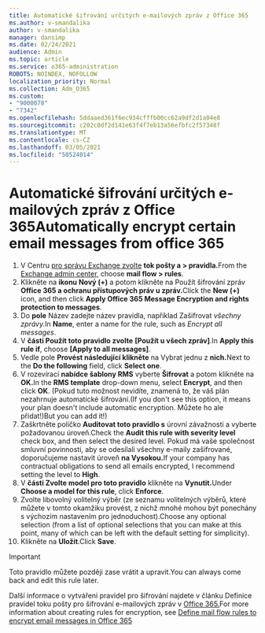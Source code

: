 ```yaml
---
title: Automatické šifrování určitých e-mailových zpráv z Office 365
ms.author: v-smandalika
author: v-smandalika
manager: dansimp
ms.date: 02/24/2021
audience: Admin
ms.topic: article
ms.service: o365-administration
ROBOTS: NOINDEX, NOFOLLOW
localization_priority: Normal
ms.collection: Adm_O365
ms.custom:
- "9000078"
- "7342"
ms.openlocfilehash: 5ddaaed361f6ec934cfffb00cc62a9df2d1a04e8
ms.sourcegitcommit: c202c0df2d141e63f4f7eb13a56efbfc2f57348f
ms.translationtype: MT
ms.contentlocale: cs-CZ
ms.lasthandoff: 03/05/2021
ms.locfileid: "50524014"
---
```

# <a name="automatically-encrypt-certain-email-messages-from-office-365"></a><span data-ttu-id="4fa68-102">Automatické šifrování určitých e-mailových zpráv z Office 365</span><span class="sxs-lookup"><span data-stu-id="4fa68-102">Automatically encrypt certain email messages from office 365</span></span>

1. <span data-ttu-id="4fa68-103">V Centru [pro správu Exchange zvolte](https://outlook.office365.com/ecp/) **tok pošty a > pravidla.**</span><span class="sxs-lookup"><span data-stu-id="4fa68-103">From the [Exchange admin center](https://outlook.office365.com/ecp/), choose **mail flow > rules**.</span></span> 
2. <span data-ttu-id="4fa68-104">Klikněte na **ikonu Nový (+)** a potom klikněte na Použít šifrování zpráv **Office 365 a ochranu přístupových práv u zpráv.**</span><span class="sxs-lookup"><span data-stu-id="4fa68-104">Click the **New (+)** icon, and then click **Apply Office 365 Message Encryption and rights protection to messages**.</span></span>
3. <span data-ttu-id="4fa68-105">Do **pole** Název zadejte název pravidla, například Zašifrovat *všechny zprávy.*</span><span class="sxs-lookup"><span data-stu-id="4fa68-105">In **Name**, enter a name for the rule, such as *Encrypt all messages*.</span></span>
4. <span data-ttu-id="4fa68-106">V **části Použít toto pravidlo zvolte** **[Použít u všech zpráv]**.</span><span class="sxs-lookup"><span data-stu-id="4fa68-106">In **Apply this rule if**, choose **[Apply to all messages]**.</span></span> 
5. <span data-ttu-id="4fa68-107">Vedle pole **Provést následující klikněte** na Vybrat jednu z **nich.**</span><span class="sxs-lookup"><span data-stu-id="4fa68-107">Next to the **Do the following** field, click **Select one**.</span></span> 
6. <span data-ttu-id="4fa68-108">V rozevírací **nabídce šablony RMS** vyberte **Šifrovat** a potom klikněte na **OK.**</span><span class="sxs-lookup"><span data-stu-id="4fa68-108">In the **RMS template** drop-down menu, select **Encrypt**, and then click **OK**.</span></span> <span data-ttu-id="4fa68-109">(Pokud tuto možnost nevidíte, znamená to, že váš plán nezahrnuje automatické šifrování.</span><span class="sxs-lookup"><span data-stu-id="4fa68-109">(If you don't see this option, it means your plan doesn't include automatic encryption.</span></span> <span data-ttu-id="4fa68-110">Můžete ho ale přidat!)</span><span class="sxs-lookup"><span data-stu-id="4fa68-110">But you can add it!)</span></span>
7. <span data-ttu-id="4fa68-111">Zaškrtněte políčko **Auditovat toto pravidlo s** úrovní závažnosti a vyberte požadovanou úroveň.</span><span class="sxs-lookup"><span data-stu-id="4fa68-111">Check the **Audit this rule with severity level** check box, and then select the desired level.</span></span> <span data-ttu-id="4fa68-112">Pokud má vaše společnost smluvní povinnosti, aby se odesílali všechny e-maily zašifrované, doporučujeme nastavit úroveň **na Vysokou.**</span><span class="sxs-lookup"><span data-stu-id="4fa68-112">If your company has contractual obligations to send all emails encrypted, I recommend setting the level to **High**.</span></span>
8. <span data-ttu-id="4fa68-113">V **části Zvolte model pro toto pravidlo** klikněte na **Vynutit.**</span><span class="sxs-lookup"><span data-stu-id="4fa68-113">Under **Choose a model for this rule**, click **Enforce**.</span></span> 
9. <span data-ttu-id="4fa68-114">Zvolte libovolný volitelný výběr (ze seznamu volitelných výběrů, které můžete v tomto okamžiku provést, z nichž mnohé mohou být ponechány s výchozím nastavením pro jednoduchost).</span><span class="sxs-lookup"><span data-stu-id="4fa68-114">Choose any optional selection (from a list of optional selections that you can make at this point, many of which can be left with the default setting for simplicity).</span></span>
10. <span data-ttu-id="4fa68-115">Klikněte na **Uložit**.</span><span class="sxs-lookup"><span data-stu-id="4fa68-115">Click **Save**.</span></span>

> [!IMPORTANT]
> <span data-ttu-id="4fa68-116">Toto pravidlo můžete později zase vrátit a upravit.</span><span class="sxs-lookup"><span data-stu-id="4fa68-116">You can always come back and edit this rule later.</span></span>

<span data-ttu-id="4fa68-117">Další informace o vytváření pravidel pro šifrování najdete v článku Definice pravidel toku pošty pro šifrování e-mailových zpráv v [Office 365.](https://docs.microsoft.com/microsoft-365/compliance/define-mail-flow-rules-to-encrypt-email)</span><span class="sxs-lookup"><span data-stu-id="4fa68-117">For more information about creating rules for encryption, see [Define mail flow rules to encrypt email messages in Office 365](https://docs.microsoft.com/microsoft-365/compliance/define-mail-flow-rules-to-encrypt-email)</span></span>

